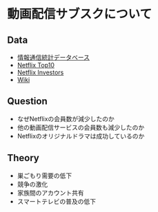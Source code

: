 # 動画配信サブスクについて

## Data

- [情報通信統計データベース](https://www.soumu.go.jp/johotsusintokei/field/index.html)
- [Netflix Top10](https://top10.netflix.com/)
- [Netflix Investors](https://ir.netflix.net/ir-overview/profile/default.aspx)
- [Wiki](https://en.wikipedia.org/wiki/Netflix)

## Question

- なぜNetflixの会員数が減少したのか
- 他の動画配信サービスの会員数も減少したのか
- Netflixのオリジナルドラマは成功しているのか

## Theory

- 巣ごもり需要の低下
- 競争の激化
- 家族間のアカウント共有
- スマートテレビの普及の低下